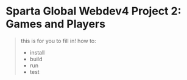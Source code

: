 # Sparta Global Webdev4 Project 2: Games and Players

> this is for you to fill in! how to:
> - install
> - build
> - run
> - test

